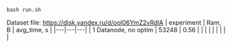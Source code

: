     bash run.sh
Dataset file: https://disk.yandex.ru/d/ool06YmZ2vRdIA
| experiment | Ram, B | avg_time, s |
|---|---|---|
| 1 Datanode, no optim | 53248 | 0.56 |
|   |   |   |
|   |   |   |